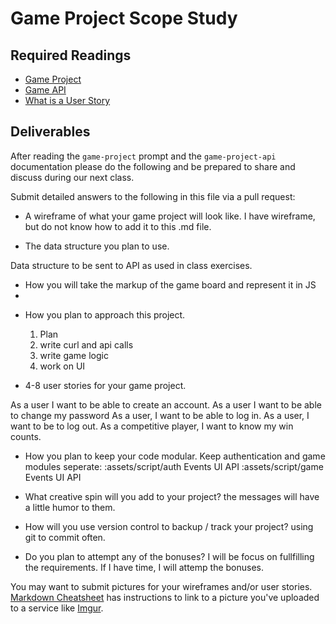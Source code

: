 # Game Project Scope Study

## Required Readings

-   [Game Project](https://github.com/ga-wdi-boston/game-project)
-   [Game API](https://github.com/ga-wdi-boston/game-project-api)
-   [What is a User Story](https://www.mountaingoatsoftware.com/agile/user-stories)

## Deliverables

After reading the `game-project` prompt and the `game-project-api` documentation
please do the following and be prepared to share and discuss during our next
class.

Submit detailed answers to the following in this file via a pull request:

-   A wireframe of what your game project will look like.
I have wireframe, but do not know how to add it to this .md file.

-   The data structure you plan to use.

  Data structure to be sent to API as used in class exercises.

-   How you will take the markup of the game board and represent it in JS
-
<div class="container-fluid gameboard">
  <div class="col-xs-6 col-centered">
      <div class="row">
        <div class="game gamegrid">
            <div class="row">
              <div class="col-xs-2 box square" id='s0'></div>
              <div class="col-xs-2 box square" id='s1'></div>
              <div class="col-xs-2 box square" id='s2'></div>
            </div>
            <div class="row">
              <div class="col-xs-2 box square" id='s3'></div>
              <div class="col-xs-2 box square" id='s4'></div>
              <div class="col-xs-2 box square" id='s5'></div>
            </div>
            <div class="row">
              <div class="col-xs-2 box square" id='s6'></div>
              <div class="col-xs-2 box square" id='s7'></div>
              <div class="col-xs-2 box square" id='s8'></div>
            </div>
          </div>
          </div>
        <div class="modal-footer"></div>
  </div>
</div>

-   How you plan to approach this project.

    1) Plan
    2) write curl and api calls
    3) write game logic
    4) work on UI

-   4-8 user stories for your game project.

  As a user I want to be able to create an account.
  As a user I want to be able to change my password
  As a user, I want to be able to log in.
  As a user, I want to be to log out.
  As a competitive player, I want to know my win counts.


-   How you plan to keep your code modular.
  Keep authentication and game modules seperate:
      :assets/script/auth
        Events
        UI
        API
      :assets/script/game
        Events
        UI
        API


-   What creative spin will you add to your project?
  the messages will have a little humor to them.

-   How will you use version control to backup / track your project?
  using git to commit often.

-   Do you plan to attempt any of the bonuses?
  I will be focus on fullfilling the requirements. If I have time, I will attemp the bonuses.

You may want to submit pictures for your wireframes and/or user stories.
[Markdown Cheatsheet](https://github.com/adam-p/markdown-here/wiki/Markdown-Cheatsheet)
has instructions to link to a picture you've uploaded to a service like [Imgur](http://imgur.com/).
